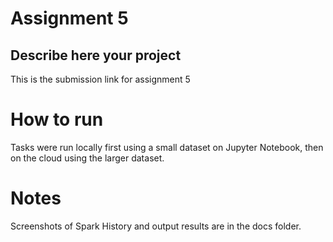 # Assignment 5


## Describe here your project


This is the submission link for assignment 5




# How to run  

Tasks were run locally first using a small dataset on Jupyter Notebook, then on the cloud using the larger dataset.


# Notes

Screenshots of Spark History and output results are in the docs folder.




